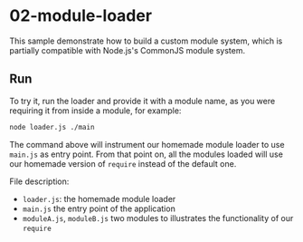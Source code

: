 # 02-module-loader

This sample demonstrate how to build a custom module system, which is 
partially compatible with Node.js's CommonJS module system.

## Run

To try it, run the loader and provide it with a module name, as you were requiring
it from inside a module, for example:

```bash
node loader.js ./main
```

The command above will instrument our homemade module loader
to use `main.js` as entry point. From that point on, all the modules
loaded will use our homemade version of `require` instead of the
default one.

File description: 
- `loader.js`:  the homemade module loader
- `main.js` the entry point of the application
- `moduleA.js`, `moduleB.js` two modules to illustrates the functionality of our `require`
